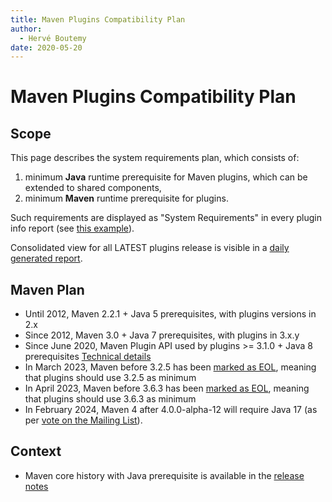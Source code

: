```yaml
---
title: Maven Plugins Compatibility Plan
author: 
  - Hervé Boutemy
date: 2020-05-20
---
```


<!-- Licensed to the Apache Software Foundation (ASF) under one-->
<!-- or more contributor license agreements.  See the NOTICE file-->
<!-- distributed with this work for additional information-->
<!-- regarding copyright ownership.  The ASF licenses this file-->
<!-- to you under the Apache License, Version 2.0 (the-->
<!-- "License"); you may not use this file except in compliance-->
<!-- with the License.  You may obtain a copy of the License at-->
<!---->
<!--   http://www.apache.org/licenses/LICENSE-2.0-->
<!---->
<!-- Unless required by applicable law or agreed to in writing,-->
<!-- software distributed under the License is distributed on an-->
<!-- "AS IS" BASIS, WITHOUT WARRANTIES OR CONDITIONS OF ANY-->
<!-- KIND, either express or implied.  See the License for the-->
<!-- specific language governing permissions and limitations-->
<!-- under the License.-->
<!-- NOTE: For help with the syntax of this file, see:-->
<!-- https://maven.apache.org/doxia/references/apt-format.html-->
# Maven Plugins Compatibility Plan

## Scope

This page describes the system requirements plan, which consists of:

1. minimum **Java** runtime prerequisite for Maven plugins, which can be extended to shared components,
1. minimum **Maven** runtime prerequisite for plugins\.

Such requirements are displayed as &quot;System Requirements&quot; in every plugin info report \(see [this example](/plugins/maven\-clean\-plugin/plugin\-info\.html)\)\.

Consolidated view for all LATEST plugins release is visible in a [daily generated report](https://ci\-maven\.apache\.org/job/Maven/job/maven\-box/job/maven\-dist\-tool/job/master/site/dist\-tool\-prerequisites\.html)\.

## Maven Plan

- Until 2012, Maven 2\.2\.1 \+ Java 5 prerequisites, with plugins versions in 2\.x
- Since 2012, Maven 3\.0 \+ Java 7 prerequisites, with plugins in 3\.x\.y
- Since June 2020, Maven Plugin API used by plugins &gt;= 3\.1\.0 \+ Java 8 prerequisites [Technical details](https://s\.apache\.org/MVN\-PLUGIN\-MIGRATION\-3\.1)
- In March 2023, Maven before 3\.2\.5 has been [marked as EOL](/docs/history\.html\#maven\-3\-6\-x\-and\-before), meaning that plugins should use 3\.2\.5 as minimum
- In April 2023, Maven before 3\.6\.3 has been [marked as EOL](/docs/history\.html\#maven\-3\-6\-x\-and\-before), meaning that plugins should use 3\.6\.3 as minimum
- In February 2024, Maven 4 after 4\.0\.0\-alpha\-12 will require Java 17 \(as per [vote on the Mailing List](https://lists\.apache\.org/thread/bfkvvjftrxypp06yj8zj919fcz0dt2zt)\)\.
## Context

- Maven core history with Java prerequisite is available in the [release notes](/docs/history\.html)

